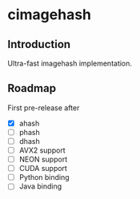 # cimagehash

## Introduction

Ultra-fast imagehash implementation.

## Roadmap

First pre-release after

- [x] ahash
- [ ] phash
- [ ] dhash
- [ ] AVX2 support
- [ ] NEON support
- [ ] CUDA support
- [ ] Python binding
- [ ] Java binding